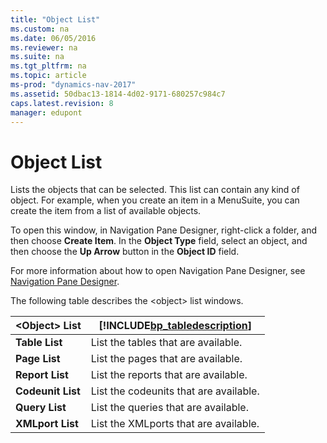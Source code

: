 ```yaml
---
title: "Object List"
ms.custom: na
ms.date: 06/05/2016
ms.reviewer: na
ms.suite: na
ms.tgt_pltfrm: na
ms.topic: article
ms-prod: "dynamics-nav-2017"
ms.assetid: 50dbac13-1814-4d02-9171-680257c984c7
caps.latest.revision: 8
manager: edupont
---
```

# Object List
Lists the objects that can be selected. This list can contain any kind of object. For example, when you create an item in a MenuSuite, you can create the item from a list of available objects.  

 To open this window, in Navigation Pane Designer, right-click a folder, and then choose **Create Item**. In the **Object Type** field, select an object, and then choose the **Up Arrow** button in the **Object ID** field.  

 For more information about how to open Navigation Pane Designer, see [Navigation Pane Designer](-$-S_2401-Navigation-Pane-Designer-$-.md).  

 The following table describes the \<object> list windows.  

|\<Object> List|[!INCLUDE[bp_tabledescription](../includes/bp_tabledescription_md.md)]|  
|---------------------|---------------------------------------|  
|**Table List**|List the tables that are available.|  
|**Page List**|List the pages that are available.|  
|**Report List**|List the reports that are available.|  
|**Codeunit List**|List the codeunits that are available.|  
|**Query List**|List the queries that are available.|  
|**XMLport List**|List the XMLports that are available.|  
  
